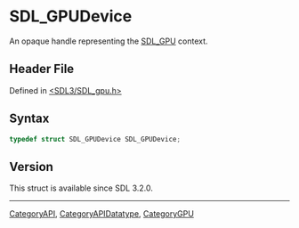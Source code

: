 # SDL_GPUDevice

An opaque handle representing the [SDL_GPU](SDL_GPU) context.

## Header File

Defined in [<SDL3/SDL_gpu.h>](https://github.com/libsdl-org/SDL/blob/main/include/SDL3/SDL_gpu.h)

## Syntax

```c
typedef struct SDL_GPUDevice SDL_GPUDevice;
```

## Version

This struct is available since SDL 3.2.0.





----
[CategoryAPI](CategoryAPI), [CategoryAPIDatatype](CategoryAPIDatatype), [CategoryGPU](CategoryGPU)

